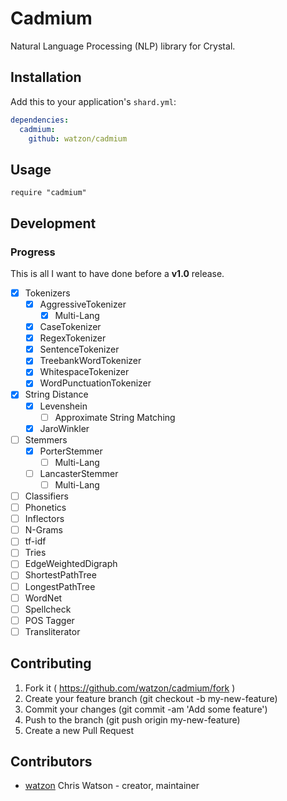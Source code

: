 # Cadmium

Natural Language Processing (NLP) library for Crystal.

## Installation

Add this to your application's `shard.yml`:

```yaml
dependencies:
  cadmium:
    github: watzon/cadmium
```

## Usage

```crystal
require "cadmium"
```

## Development

### Progress

This is all I want to have done before a __v1.0__ release.

- [x] Tokenizers
  - [x] AggressiveTokenizer
    - [x] Multi-Lang
  - [x] CaseTokenizer
  - [x] RegexTokenizer
  - [x] SentenceTokenizer
  - [x] TreebankWordTokenizer
  - [x] WhitespaceTokenizer
  - [x] WordPunctuationTokenizer
- [x] String Distance
  - [x] Levenshein
    - [ ] Approximate String Matching
  - [x] JaroWinkler
- [ ] Stemmers
  - [x] PorterStemmer
    - [ ] Multi-Lang
  - [ ] LancasterStemmer
    - [ ] Multi-Lang
- [ ] Classifiers
- [ ] Phonetics
- [ ] Inflectors
- [ ] N-Grams
- [ ] tf-idf
- [ ] Tries
- [ ] EdgeWeightedDigraph
- [ ] ShortestPathTree
- [ ] LongestPathTree
- [ ] WordNet
- [ ] Spellcheck
- [ ] POS Tagger
- [ ] Transliterator

## Contributing

1. Fork it ( https://github.com/watzon/cadmium/fork )
2. Create your feature branch (git checkout -b my-new-feature)
3. Commit your changes (git commit -am 'Add some feature')
4. Push to the branch (git push origin my-new-feature)
5. Create a new Pull Request

## Contributors

- [watzon](https://github.com/watzon) Chris Watson - creator, maintainer
